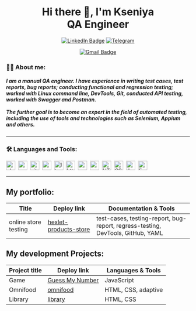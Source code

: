 <h1 align=center>Hi there 👋, I'm Kseniya <br> QA Engineer </h1>

<div id="header" align="center">
  <a href = "https://www.linkedin.com/in/kseniya-kerzhner-a7b965176/" target="_blank"><img src="https://img.shields.io/badge/LinkedIn-blue"  alt="LinkedIn Badge"/></a>
  <a href = https://t.me/KerzhnerKseniya target="_blank"><img src="https://img.shields.io/badge/-Telegram-0088cc?style=flat-square&logo=Telegram&logoColor=white" alt="Telegram"/></a>
  
  [![Gmail Badge](https://img.shields.io/badge/-Gmail-red?style=flat&logo=Gmail&logoColor=white)](mailto:kerzhnerkb@gmail.com)
</div>

### :woman_technologist: About me:
##### I am a manual QA engineer. I have experience in writing test cases, test reports, bug reports; conducting functional and regression testing; worked with Linux command line, DevTools, Git, conducted API testing, worked with Swagger and Postman. <br> <br> The further goal is to become an expert in the field of automated testing, including the use of tools and technologies such as Selenium, Appium and others.
---

### :hammer_and_wrench: Languages and Tools:
<div>
  <img src="https://img.shields.io/badge/DevTools-282C34?logo=googlechrome&logoColor=2674f2" alt="chrome-devtools logo" title="chrome-devtools" height="25" />&nbsp;
  <img src="https://img.shields.io/badge/Postman-282C34?logo=postman&logoColor=E34F26" alt="postman logo" title="postman" height="25" />&nbsp;
  <img src="https://img.shields.io/badge/git-282C34?logo=git&logoColor=F05032" alt="git logo" title="git" height="25" />&nbsp;
  <img src="https://img.shields.io/badge/Qase-282C34?logo=qase&logoColor=2674F2" alt="qase logo" title="qase" height="25" />&nbsp;
  <img src="https://img.shields.io/badge/Linux-282C34?logo=linux&logoColor=F7DF1E" alt="linux logo" title="linux" height="25" />&nbsp;
  <img src="https://img.shields.io/badge/HTTP-282C34?logo=http&logoColor=F7DF1E" alt="http logo" title="http" height="25" />&nbsp;
  <img src="https://img.shields.io/badge/REST API-282C34?logo=rest&logoColor=F7DF1E" alt="rest logo" title="rest" height="25" />&nbsp;
  <img src="https://img.shields.io/badge/postgresql-282C34?style=for-the-badge&logo=postgresql&logoColor=white" alt="postgresq logo" title="postgresq" height="25" />&nbsp;
  <img src="https://img.shields.io/badge/HTML5-282C34?logo=html5&logoColor=E34F26" alt="HTML5 logo" title="HTML5" height="25" />&nbsp;
  <img src="https://img.shields.io/badge/CSS3-282C34?logo=css3&logoColor=1572B6" alt="CSS3 logo" title="CSS3" height="25" />&nbsp;
  <img src="https://img.shields.io/badge/JavaScript-282C34?logo=javascript&logoColor=F7DF1E" alt="JavaScript logo" title="JavaScript" height="25" />&nbsp;
  <img src="https://img.shields.io/badge/Figma-282C34?logo=figma&logoColor=EEEEEE" alt="figma logo" title="figma" height="25" />&nbsp;
</div>

---

## My portfolio:

| Title | Deploy link |  Documentation & Tools |
| ----------- | ----------- | ----------- |
| online store testing | [hexlet-products-store](https://hexlet-products-store.vercel.app/)|  test-cases, testing-report, bug-report, regress-testing, <br> DevTools, GitHub, YAML |



## My development Projects:

| Project title | Deploy link |  Languages & Tools |
| ----------- | ----------- | ----------- |
| Game| [Guess My Number](https://kseniyakerzhner.github.io/GuessMyNumber/)|  JavaScript  |
| Omnifood    | [omnifood](https://kseniyakerzhner.github.io/Omnifood-Project/)   | HTML, CSS, adaptive  |
| Library    | [library](https://rolling-scopes-school.github.io/kseniyakerzhner-JSFEPRESCHOOL2023Q2/library/)   | HTML, CSS |


<!--
**KseniyaKerzhner/KseniyaKerzhner** is a ✨ _special_ ✨ repository because its `README.md` (this file) appears on your GitHub profile.

Here are some ideas to get you started:

- 🔭 I’m currently working on ...
- 🌱 I’m currently learning ...
- 👯 I’m looking to collaborate on ...
- 🤔 I’m looking for help with ...
- 💬 Ask me about ...
- 📫 How to reach me: ...
- 😄 Pronouns: ...
- ⚡ Fun fact: ...
-->
